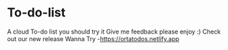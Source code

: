 # To-do-list
A cloud To-do list you should try it Give me feedback please enjoy :) 
Check out our new release 
Wanna Try -https://ortatodos.netlify.app
